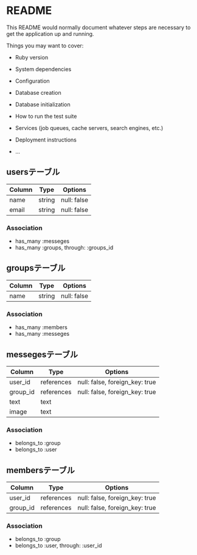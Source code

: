 # README

This README would normally document whatever steps are necessary to get the
application up and running.

Things you may want to cover:

* Ruby version

* System dependencies

* Configuration

* Database creation

* Database initialization

* How to run the test suite

* Services (job queues, cache servers, search engines, etc.)

* Deployment instructions

* ...

## usersテーブル
|Column|Type|Options|
|------|----|-------|
|name|string|null: false|
|email|string|null: false|
### Association
- has_many :messeges  
- has_many :groups, through: :groups_id 

## groupsテーブル
|Column|Type|Options|
|------|----|-------|
|name|string|null: false|
### Association
- has_many :members 
- has_many :messeges 


## messegesテーブル
|Column|Type|Options|
|------|----|-------|
|user_id|references|null: false, foreign_key: true|
|group_id|references|null: false, foreign_key: true|
|text|text|
|image|text|
### Association
- belongs_to :group 
- belongs_to :user 

## membersテーブル
|Column|Type|Options|
|------|----|-------|
|user_id|references|null: false, foreign_key: true|
|group_id|references|null: false, foreign_key: true|
### Association
- belongs_to :group 
- belongs_to :user, through: :user_id 